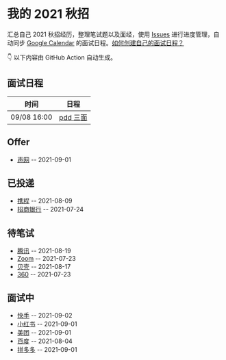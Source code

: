
# 我的 2021 秋招 

汇总自己 2021 秋招经历，整理笔试题以及面经，使用 [Issues](https://github.com/mayandev/interview-schedule/issues) 进行进度管理，自动同步 [Google Calendar](https://calendar.google.com/) 的面试日程。[如何创建自己的面试日程？](https://github.com/Mayandev/interview-2021/issues/19)


👇 以下内容由 GitHub Action 自动生成。

## 面试日程

| 时间          | 日程                                                                                                                                                                       |
| ----------- | ------------------------------------------------------------------------------------------------------------------------------------------------------------------------ |
| 09/08 16:00 | [pdd 三面](https://www.google.com/calendar/event?eid=NmtzNjRkajY2a3EzOGJiMTZoaWpnYjlrNjhvMzBiOW83NHIzZ2I5ZzZsaG0yb3BuNm9vamljMWk2NCBjNmtlb2lsYWZ2OTlwMTl2bDdmYWlkdThta0Bn) |

## Offer
- [声网](https://github.com/Mayandev/interview-schedule/issues/20) -- 2021-09-01
## 已投递
- [携程](https://github.com/Mayandev/interview-schedule/issues/17) -- 2021-08-09
- [招商银行](https://github.com/Mayandev/interview-schedule/issues/12) -- 2021-07-24
## 待笔试
- [腾讯](https://github.com/Mayandev/interview-schedule/issues/22) -- 2021-08-19
- [Zoom](https://github.com/Mayandev/interview-schedule/issues/6) -- 2021-07-23
- [贝壳](https://github.com/Mayandev/interview-schedule/issues/3) -- 2021-08-17
- [360](https://github.com/Mayandev/interview-schedule/issues/1) -- 2021-07-23
## 面试中
- [快手](https://github.com/Mayandev/interview-schedule/issues/25) -- 2021-09-02
- [小红书](https://github.com/Mayandev/interview-schedule/issues/23) -- 2021-09-01
- [美团](https://github.com/Mayandev/interview-schedule/issues/15) -- 2021-09-01
- [百度](https://github.com/Mayandev/interview-schedule/issues/10) -- 2021-08-04
- [拼多多](https://github.com/Mayandev/interview-schedule/issues/9) -- 2021-09-01
